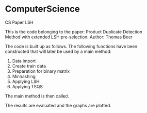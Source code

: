 # ComputerScience
CS Paper LSH

This is the code belonging to the paper: Product Duplicate Detection Method with extended LSH pre-selection. Author: Thomas Boer

The code is built up as follows.
The following functions have been constructed that will later be used by a main method:

1. Data import
2. Create train data
3. Preparation for binary matrix
4. Minhashing
5. Applying LSH
6. Applying TSQS

The main method is then called.

The results are evaluated and the graphs are plotted.
